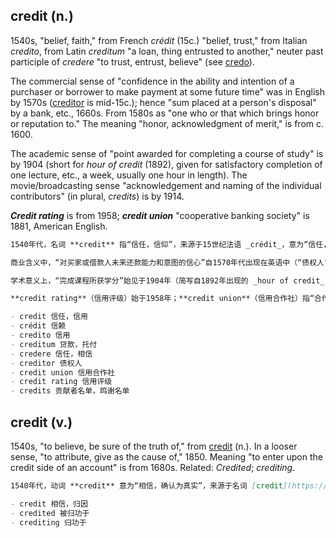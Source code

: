 ## credit (n.)

1540s, "belief, faith," from French _crédit_ (15c.) "belief, trust," from Italian _credito_, from Latin _creditum_ "a loan, thing entrusted to another," neuter past participle of _credere_ "to trust, entrust, believe" (see [credo](https://www.etymonline.com/word/credo "Etymology, meaning and definition of credo")).

The commercial sense of "confidence in the ability and intention of a purchaser or borrower to make payment at some future time" was in English by 1570s ([creditor](https://www.etymonline.com/word/creditor "Etymology, meaning and definition of creditor") is mid-15c.); hence "sum placed at a person's disposal" by a bank, etc., 1660s. From 1580s as "one who or that which brings honor or reputation to." The meaning "honor, acknowledgment of merit," is from c. 1600.

The academic sense of "point awarded for completing a course of study" is by 1904 (short for _hour of credit_ (1892), given for satisfactory completion of one lecture, etc., a week, usually one hour in length). The movie/broadcasting sense "acknowledgement and naming of the individual contributors" (in plural, _credits_) is by 1914.

**_Credit rating_** is from 1958; **_credit union_** "cooperative banking society" is 1881, American English.

```md
1540年代，名词 **credit** 指“信任，信仰”，来源于15世纪法语 _crédit_，意为“信任，信赖”，源自意大利语 _credito_，再源自拉丁语 _creditum_，意为“贷款，托付他人的东西”，是拉丁动词 _credere_ “信任，托付，相信”的中性过去分词形式（参见 [credo](https://www.etymonline.com/word/credo "Etymology, meaning and definition of credo")）。

商业含义中，“对买家或借款人未来还款能力和意图的信心”自1570年代出现在英语中（“债权人”creditor 出现于15世纪中期）；继而指“银行等机构提供给某人支配的资金”始于1660年代。1580年代起，credit 还指“给某人带来荣誉或声誉的人或事物”。“荣誉，功绩确认”的含义始于约1600年。

学术意义上，“完成课程所获学分”始见于1904年（简写自1892年出现的 _hour of credit_，指一周完成一场讲座等，通常为一小时计）。电影和广播中“对个人贡献者的认可与列名”（复数形式 _credits_）始见于1914年。

**credit rating**（信用评级）始于1958年；**credit union**（信用合作社）指“合作银行组织”，为美国英语用法，始见于1881年。

- credit 信任，信用  
- crédit 信赖  
- credito 信用  
- creditum 贷款，托付  
- credere 信任，相信  
- creditor 债权人  
- credit union 信用合作社  
- credit rating 信用评级  
- credits 贡献者名单，鸣谢名单
```

## credit (v.)

1540s, "to believe, be sure of the truth of," from [credit](https://www.etymonline.com/word/credit#etymonline_v_325 "Etymology, meaning and definition of credit") (n.). In a looser sense, "to attribute, give as the cause of," 1850. Meaning "to enter upon the credit side of an account" is from 1680s. Related: _Credited_; _crediting_.

```md
1540年代，动词 **credit** 意为“相信，确认为真实”，来源于名词 [credit](https://www.etymonline.com/word/credit#etymonline_v_325 "Etymology, meaning and definition of credit")（信任，信用）。在较宽泛的意义上，“归因于，归功于”始见于1850年。“记入账户的贷方”含义始于1680年代。相关词有 _credited_（被归功于）和 _crediting_（归功于的过程）。

- credit 相信，归因  
- credited 被归功于  
- crediting 归功于
```